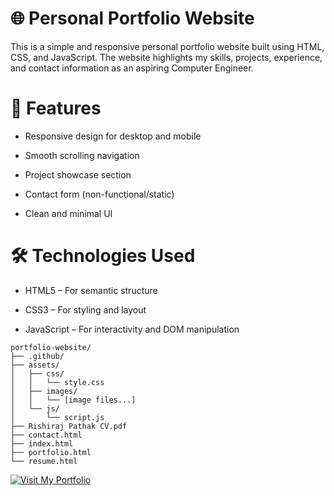 # **🌐 Personal Portfolio Website**

This is a simple and responsive personal portfolio website built using HTML, CSS, and JavaScript. The website highlights my skills, projects, experience, and contact information as an aspiring Computer Engineer.

# **🚀 Features**
- Responsive design for desktop and mobile

- Smooth scrolling navigation

- Project showcase section

- Contact form (non-functional/static)

- Clean and minimal UI

# **🛠️ Technologies Used**
- HTML5 – For semantic structure

- CSS3 – For styling and layout

- JavaScript – For interactivity and DOM manipulation

```
portfolio-website/
├── .github/
├── assets/
│   ├── css/
│   │   └── style.css
│   ├── images/
│   │   └── [image files...]
│   └── js/
│       └── script.js
├── Rishiraj Pathak CV.pdf
├── contact.html
├── index.html
├── portfolio.html
└── resume.html
```


[![Visit My Portfolio](https://img.shields.io/badge/🚀%20Live%20Demo-Click%20Here-ff69b4?style=for-the-badge&logo=vercel)](https://rishiraj-pathak-portfolio.vercel.app/)



